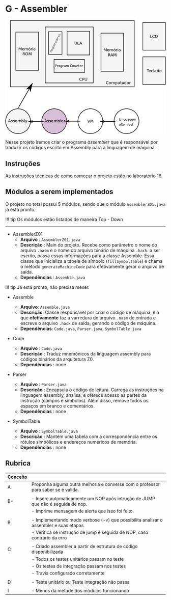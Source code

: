 # G - Assembler

![Assembly](figs/H-Assembler/sistema-assembler.png)

Nesse projeto iremos criar o programa *assembler* que é responsável por traduzir os códigos escrito em Assembly para a linguagem de máquina.

## Instruções 

As instruções técnicas de como começar o projeto estão no laboratório 16.

## Módulos a serem implementados

O projeto no total possui 5 módulos, sendo que o módulo `AssemblerZ01.java` já está pronto.

!!! tip
    Os módulos estão listados de maneira Top - Down

---------------------------
 
- AssemblerZ01
    - **Arquivo**   : `AssemblerZ01.java`
    - **Descrição** : Main do projeto. Recebe como parâmetro o nome do arquivo `.nasm` e o nome do arquivo binário de máquina `.hack`. a ser escrito, passa essas informações para a classe Assemble. Essa classe que inicializa a tabela de símbolo (`fillSymbolTable`) e chama o método `generateMachineCode` para efetivamente gerar o arquivo de saída.
    - **Dependências** : `Assemble.java`
    
!!! tip
    Já está pronto, não precisa mexer.
    
- Assemble
    - **Arquivo**: `Assemble.java`
    - **Descrição**: Classe responsável por criar o código de máquina, ela que **efetivamente** faz a varredura do arquivo `.nasm` de entrada e escreve o arquivo `.hack` de saída, gerando o código de máquina. 
    - **Dependências**: `Code.java`, `Parser.java`, `SymbolTable.java`
    
- Code
    - **Arquivo**   : `Code.java`
    - **Descrição** :  Traduz mnemônicos da linguagem assembly para códigos binários da arquitetura Z0.
    - **Dependências** : none
  
- Parser
    - **Arquivo**   : `Parser.java`
    - **Descrição** : Encapsula o código de leitura. Carrega as instruções na linguagem assembly, analisa, e oferece acesso as partes da instrução  (campos e símbolos). Além disso, remove todos os espaços em branco e comentários.
    - **Dependências** : none

- SymbolTable
    - **Arquivo**   : `SymbolTable.java`
    - **Descrição** :  Mantém uma tabela com a correspondência entre os rótulos simbólicos e endereços numéricos de memória.
    - **Dependências** : none

## Rubrica

| Conceito |                                                                                      |
|----------|--------------------------------------------------------------------------------------|
| A        | Proponha alguma outra melhoria e converse com o professor para saber se é valida.    |
|          |                                                                                      |
| B+       | - Insere automaticamente um NOP após intrução de JUMP que não é seguida de nop.      |
|          | - Imprime mensagem de alerta que isso foi feito.                                     |
|          |                                                                                      |
| B        | - Implementando modo verbose (-v) que possibilita analisar o assembler e suas etapas |
|          | - Verifica se instrução de jump é seguida de NOP, caso contrário da erro             |
|          |                                                                                      |
| C        | - Criado assembler a partir de estrutura de código disponibilizada                   |
|          | - Todos os testes unitários passam no teste                                          |
|          | - Os testes de integração passam nos testes                                          |
|          | - Travis configurado corretamente                                                    |
|          |                                                                                      |
| D        | - Teste unitário ou Teste integração não passa                                       |
|          |                                                                                      |
| I        | - Menos da metade dos módulos funcionando                                            |
